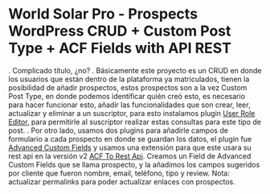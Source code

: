 # World Solar Pro - Prospects WordPress CRUD + Custom Post Type + ACF Fields with API REST
.
Complicado título, ¿no?
.
Básicamente este proyecto es un CRUD en donde los usuarios que están dentro de la plataforma ya matriculados, tienen la posibilidad de añadir prospectos, estos prospectos son a la vez Custom Post Type, en donde podemos identificar quién creó esto, es necesario para hacer funcionar esto, añadir las funcionalidades que son crear, leer, actualizar y eliminar a un suscriptor, para esto instalamos plugin [User Role Editor](https://wordpress.org/plugins/user-role-editor/), para permitirle al suscriptor realizar estas consultas para este tipo de post.
.
Por otro lado, usamos dos plugins para añadirle campos de formulario a cada prospecto en donde se guardan los datos, el plugin fue [Advanced Custom Fields](https://es.wordpress.org/plugins/advanced-custom-fields/) y usamos una extensión para que este usara su rest api en la versión v2 [ACF To Rest Api](https://es.wordpress.org/plugins/acf-to-rest-api/). Creamos un Field de Advanced Custom Fields que se llama prospecto, y la añadimos los campos sugeridos por cliente que fueron nombre, email, teléfono, tipo y review. Nota: actualizar permalinks para poder actualizar enlaces con prospectos.
